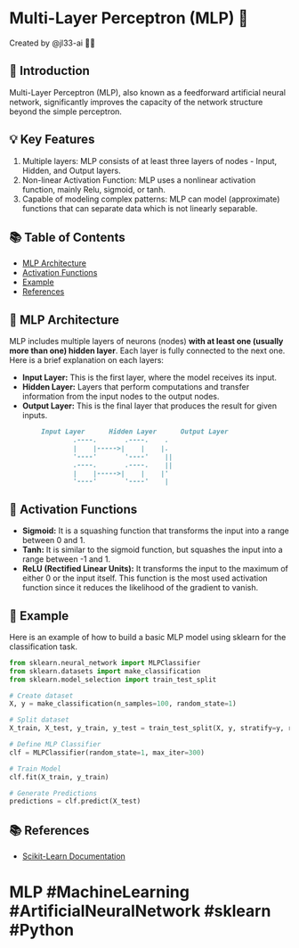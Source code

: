 # Multi-Layer Perceptron (MLP) 🧠
Created by @jl33-ai 👦🏻

## 🚀 Introduction
Multi-Layer Perceptron (MLP), also known as a feedforward artificial neural network, significantly improves the capacity of the network structure beyond the simple perceptron. 

## 💡 Key Features
1. Multiple layers: MLP consists of at least three layers of nodes - Input, Hidden, and Output layers.
2. Non-linear Activation Function: MLP uses a nonlinear activation function, mainly Relu, sigmoid, or tanh.
3. Capable of modeling complex patterns: MLP can model (approximate) functions that can separate data which is not linearly separable.

## 📚 Table of Contents

- [MLP Architecture](#mlp-architecture)
- [Activation Functions](#activation-functions)
- [Example](#example)
- [References](#references)

## 💼 MLP Architecture

MLP includes multiple layers of neurons (nodes) <b>with at least one (usually more than one) hidden layer</b>. Each layer is fully connected to the next one. Here is a brief explanation on each layers:

- <b>Input Layer:</b> This is the first layer, where the model receives its input.
- <b>Hidden Layer:</b> Layers that perform computations and transfer information from the input nodes to the output nodes.
- <b>Output Layer:</b> This is the final layer that produces the result for given inputs.

```markdown
        Input Layer      Hidden Layer      Output Layer
                .----.       .----.    .
                |    |----->|    |    |.
                '----'       '----'    ||
                .----.       .----.    ||
                |    |----->|    |    |'
                '----'       '----'    |
```

## 🌈 Activation Functions
- <b>Sigmoid:</b> It is a squashing function that transforms the input into a range between 0 and 1.
- <b>Tanh:</b> It is similar to the sigmoid function, but squashes the input into a range between -1 and 1.
- <b>ReLU (Rectified Linear Units):</b> It transforms the input to the maximum of either 0 or the input itself. This function is the most used activation function since it reduces the likelihood of the gradient to vanish.

## 📜 Example

Here is an example of how to build a basic MLP model using sklearn for the classification task.

```python
from sklearn.neural_network import MLPClassifier
from sklearn.datasets import make_classification
from sklearn.model_selection import train_test_split

# Create dataset
X, y = make_classification(n_samples=100, random_state=1)

# Split dataset
X_train, X_test, y_train, y_test = train_test_split(X, y, stratify=y, random_state=1)

# Define MLP Classifier
clf = MLPClassifier(random_state=1, max_iter=300)

# Train Model
clf.fit(X_train, y_train)

# Generate Predictions
predictions = clf.predict(X_test)
```

## 📚 References

- [Scikit-Learn Documentation](https://scikit-learn.org/stable/modules/neural_networks_supervised.html)

# MLP #MachineLearning #ArtificialNeuralNetwork #sklearn #Python